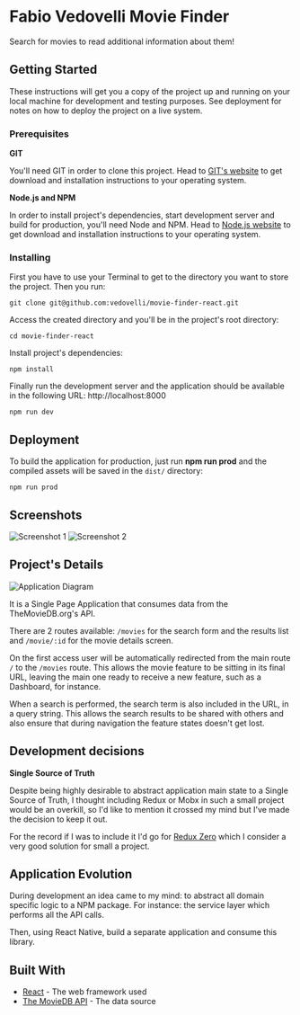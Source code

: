 # Fabio Vedovelli Movie Finder

Search for movies to read additional information about them!

## Getting Started

These instructions will get you a copy of the project up and running on your local machine for development and testing purposes. See deployment for notes on how to deploy the project on a live system.

### Prerequisites

**GIT**

You'll need GIT in order to clone this project. Head to [GIT's website](https://git-scm.com/) to get download and installation instructions to your operating system.

**Node.js and NPM**

In order to install project's dependencies, start development server and build for production, you'll need Node and NPM. Head to [Node.js website](https://nodejs.org/en/) to get download and installation instructions to your operating system.

### Installing

First you have to use your Terminal to get to the directory you want to store the project. Then you run:

```
git clone git@github.com:vedovelli/movie-finder-react.git
```

Access the created directory and you'll be in the project's root directory:

```
cd movie-finder-react
```

Install project's dependencies:

```
npm install
````

Finally run the development server and the application should be available in the following URL: http://localhost:8000

```
npm run dev
```

## Deployment

To build the application for production, just run **npm run prod** and the compiled assets will be saved in the `dist/` directory:

```
npm run prod
```

## Screenshots

![Screenshot 1](http://tough-rifle.surge.sh/movie-finder-screenshot-1.png)
![Screenshot 2](http://tough-rifle.surge.sh/movie-finder-screenshot-2.png)

## Project's Details

![Application Diagram](http://tough-rifle.surge.sh/FabioVedovelliMovieFinder.png)

It is a Single Page Application that consumes data from the TheMovieDB.org's API.

There are 2 routes available: `/movies` for the search form and the results list and `/movie/:id` for the movie details screen.

On the first access user will be automatically redirected from the main route `/` to the `/movies` route. This allows the movie feature to be sitting in its final URL, leaving the main one ready to receive a new feature, such as a Dashboard, for instance.

When a search is performed, the search term is also included in the URL, in a query string. This allows the search results to be shared with others and also ensure that during navigation the feature states doesn't get lost.

## Development decisions

**Single Source of Truth**

Despite being highly desirable to abstract application main state to a Single Source of Truth, I thought including Redux or Mobx in such a small project would be an overkill, so I'd like to mention it crossed my mind but I've made the decision to keep it out.

For the record if I was to include it I'd go for [Redux Zero](https://matheusml1.gitbooks.io/redux-zero-docs/content/) which I consider a very good solution for small a project.

## Application Evolution

During development an idea came to my mind: to abstract all domain specific logic to a NPM package. For instance: the service layer which performs all the API calls.

Then, using React Native, build a separate application and consume this library.

## Built With

* [React](https://reactjs.org/) - The web framework used
* [The MovieDB API](https://www.themoviedb.org/documentation/api) - The data source
